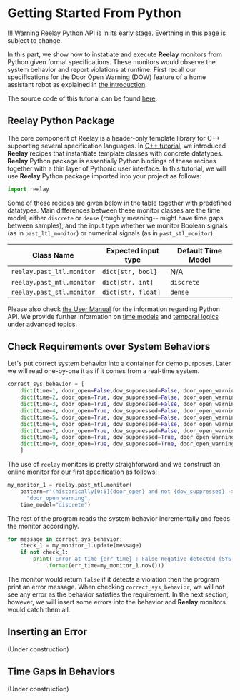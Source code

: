 # Getting Started From Python

!!! Warning
    Reelay Python API is in its early stage. Everthing in this page is subject to change.

In this part, we show how to instatiate and execute **Reelay** monitors from Python given formal specifications. These monitors would observe the system behavior and report violations at runtime. First recall our specifications for the Door Open Warning (DOW) feature of a home assistant robot as explained in [the introduction](gs_intro.md).

The source code of this tutorial can be found [here](https://github.com/doganulus/reelay/blob/master/tutorial/dow_module_testing.py).

## Reelay Python Package

The core component of Reelay is a header-only template library for C++ supporting several specification languages. In [C++ tutorial](gs_cpp.md), we introduced **Reelay** recipes that instantiate template classes with concrete datatypes. **Reelay** Python package is essentially Python bindings of these recipes together with a thin layer of Pythonic user interface. In this tutorial, we will use **Reelay** Python package imported into your project as follows:

```python
import reelay
```

Some of these recipes are given below in the table together with predefined datatypes. Main differences between these monitor classes are the time model, either `discrete` or `dense` (roughly meaning-- might have time gaps between samples), and the input type whether we monitor Boolean signals (as in `past_ltl_monitor`) or numerical signals (as in `past_stl_monitor`).

| Class Name | Expected input type | Default Time Model |
|-|-|-|
|`reelay.past_ltl.monitor` | `dict[str, bool]` | N/A |
|`reelay.past_mtl.monitor` | `dict[str, int]`  | `discrete` |
|`reelay.past_stl.monitor` | `dict[str, float]` | `dense` |

Please also check [the User Manual](user_manual.md) for the information regarding Python API. We provide further information on [time models](time_models.md) and [temporal logics](temporal_logic.md) under advanced topics.

## Check Requirements over System Behaviors

Let's put correct system behavior into a container for demo purposes. Later we will read one-by-one it as if it comes from a real-time system.

```python
correct_sys_behavior = [
    dict(time=1, door_open=False,dow_suppressed=False, door_open_warning=False),
    dict(time=2, door_open=True, dow_suppressed=False, door_open_warning=False),
    dict(time=3, door_open=True, dow_suppressed=False, door_open_warning=False),
    dict(time=4, door_open=True, dow_suppressed=False, door_open_warning=False),
    dict(time=5, door_open=True, dow_suppressed=False, door_open_warning=False),
    dict(time=6, door_open=True, dow_suppressed=False, door_open_warning=False),
    dict(time=7, door_open=True, dow_suppressed=False, door_open_warning=True),
    dict(time=8, door_open=True, dow_suppressed=True, door_open_warning=False),
    dict(time=9, door_open=True, dow_suppressed=True, door_open_warning=False),
    ]
```

The use of `reelay` monitors is pretty straighforward and we construct an online monitor for our first specification as follows:

```python
my_monitor_1 = reelay.past_mtl.monitor(
    pattern=r"(historically[0:5]{door_open} and not {dow_suppressed} -> "
      "door_open_warning",
    time_model="discrete")
```

The rest of the program reads the system behavior incrementally and feeds the monitor accordingly.

```python
for message in correct_sys_behavior:
    check_1 = my_monitor_1.update(message)
    if not check_1:
        print('Error at time {err_time} : False negative detected (SYS-REQ-01 Violation)'
            .format(err_time=my_monitor_1.now()))
```

The monitor would return `false` if it detects a violation then the program print an error message. When checking `correct_sys_behavior`, we will not see any error as the behavior satisfies the requirement. In the next section, however, we will insert some errors into the behavior and **Reelay** monitors would catch them all. 

## Inserting an Error

(Under construction)

## Time Gaps in Behaviors

(Under construction)